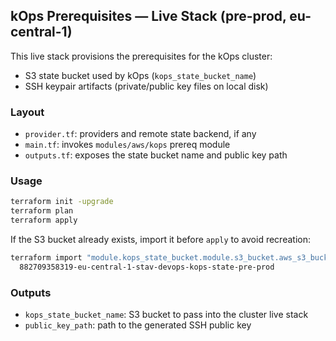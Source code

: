 ## kOps Prerequisites — Live Stack (pre-prod, eu-central-1)

This live stack provisions the prerequisites for the kOps cluster:
- S3 state bucket used by kOps (`kops_state_bucket_name`)
- SSH keypair artifacts (private/public key files on local disk)

### Layout
- `provider.tf`: providers and remote state backend, if any
- `main.tf`: invokes `modules/aws/kops` prereq module
- `outputs.tf`: exposes the state bucket name and public key path

### Usage
```bash
terraform init -upgrade
terraform plan
terraform apply
```

If the S3 bucket already exists, import it before `apply` to avoid recreation:
```bash
terraform import "module.kops_state_bucket.module.s3_bucket.aws_s3_bucket.this[0]" \
  882709358319-eu-central-1-stav-devops-kops-state-pre-prod
```

### Outputs
- `kops_state_bucket_name`: S3 bucket to pass into the cluster live stack
- `public_key_path`: path to the generated SSH public key



